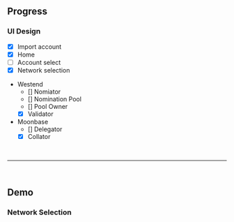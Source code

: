 ## Progress

### UI Design

- [x] Import account
- [x] Home
- [ ] Account select
- [x] Network selection
- Westend
  - [] Nomiator
  - [] Nomination Pool
  - [] Pool Owner
  - [x] Validator
- Moonbase
  - [] Delegator
  - [x] Collator

<br>

---

<br>

## Demo

### Network Selection

[](https://github.com/SubStake-App/substake-hackathon/tree/main/front-end/demo/network_selection.gif)
